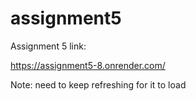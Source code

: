 # assignment5
Assignment 5 link:

https://assignment5-8.onrender.com/

Note: need to keep refreshing for it to load
